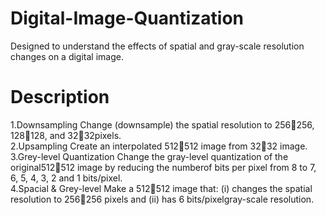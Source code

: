 # Digital-Image-Quantization
Designed to understand the effects of spatial and gray-scale resolution changes on a digital image.

# Description
1.Downsampling
Change (downsample) the spatial resolution to 256256, 128128, and 3232pixels.\
2.Upsampling
Create an interpolated 512512 image from 3232 image.\
3.Grey-level Quantization
Change the gray-level quantization of the original512512 image by reducing the numberof bits per pixel from 8 to 7, 6, 5, 4, 3, 2 and 1 bits/pixel.\
4.Spacial & Grey-level
Make a 512512 image that: (i) changes the spatial resolution to 256256 pixels and (ii) has 6 bits/pixelgray-scale resolution. 

